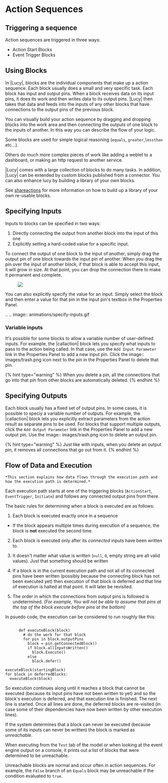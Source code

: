 


<a name='actionsequences'></a>

# Action Sequences

## Triggering a sequence
Action sequences are triggered in three ways:

* Action Start Blocks
* Event Trigger Blocks


## Using Blocks
In |Lucy|, blocks are the individual components that make up a action sequence.
Each block usually does a small and very specific task.
Each block has input and output pins.
When a block receives data on its input pins, it does its work and then writes data to its output pins. |Lucy| then takes that data and feeds into the inputs of any other blocks that have connections to the output pins of the previous block.

You can visually build your action sequence by dragging and dropping blocks into the work area and then connecting the outputs of one block to the inputs of another. In this way you can describe the flow of your logic.

Some blocks are used for simple logical reasoning (`equals`, `greater`,`lessthan` etc...).

Others do much more complex pieces of work like adding a weblet to a dashboard, or making an http request to another service.

|Lucy| comes with a large collection of blocks to do many tasks.
In addition, |Lucy| can be extended by custom blocks published from a connector. You can also enhance lucy by building a library of your own blocks.

See [shareactions](shareactions) for more information on how to build up a library of your own re-usable blocks.


## Specifying Inputs
Inputs to blocks can be specified in two ways:

1. Directly connecting the output from another block into the input of this one
2. Explicitly setting a hard-coded value for a specific input.

To connect the output of one block to the input of another, simply drag the output pin of one block towards the input pin of another. When you drag the pin over the input of another block, if that block is able to accept this input, it will grow in size. At that point, you can drop the connection there to make it permanent and complete.

<figure><img src=' animations/connect-blocks.gif'></figure>

You can also explicitly specify the value for an input.
Simply select the block and then enter a value for that pin in the input pin's textbox in the Properties Panel.

.. .. image:: animations/specify-inputs.gif

### Variable inputs
It's possible for some blocks to allow a variable number of user-defined inputs.
For example, the |callaction| block lets you specify what inputs to pass to the action being called. In that case, use the `Add Input Parameter` link in the Properties Panel to add a new input pin. Click the image:: images/trash.png icon next to the pin in the Properties Panel to delete that pin.

{% hint type="warning" %}
    When you delete a pin, all the connections that go into that pin from other blocks are automatically deleted. {% endhint %}

## Specifying Outputs
Each block usually has a fixed set of output pins.
In some cases, it is possible to speciy a variable number of outputs.
For example, the |callaction| block lets you explicitly extract parameters from the action result as separate pins to be used.
For blocks that support multiple outputs, click the `Add Output Parameter` link in the Properties Panel to add a new output pin.
Use the image:: images/trash.png icon to delete an output pin.

{% hint type="warning" %}
    Just like with inputs, when you delete an output pin, it removes all connections that go out from it. {% endhint %}


<a name='dataflow'></a>

## Flow of Data and Execution

    *This section explains how data flows through the execution path and how the execution path is determined.*

Each execution path starts at one of the triggering blocks (`ActionStart`, `EventTrigger`, `Initiate`) and follows any connected output pins from there.

The basic rules for determining when a block is executed are as follows:

1. Each block is executed exactly once in a sequence
  * If the block appears multiple times during execution of a sequence, the block is **not** executed the second time.

2. Each block is executed only after its *connected* inputs have been written to.
  1. It doesn't matter what value is written (`null`, `0`, empty string are all valid values). Just that something should be written
  2. If a block is in the current execution path and not all of its connected pins have been written (possibly because the connecting block has not been executed yet) then execution of that block is deferred and that line of execution is halted at that point.
  It will later be revisited.

3. The order in which the connections from output pins is followed is undetermined. *(For example, You will not be able to assume that pins at the top of the block execute before pins at the bottom)*

In psuedo code, the execution can be considered to run roughly like this:

```

      def executeBlock(block)
        # do the work for that block
        for pin in block.outputPins
          block = pin.getConnectedBlock()
          if block.allInputsWritten()
            block.Execute()
          else
            block.defer()

```

    executeBlock(startingBlock)
    for block in deferredBlocks:
      executeBlock(block)


So execution continues along until it reaches a block that cannot be executed (because its input pins have not been written to yet) and so the block's execution is deferred, and that execution line is finished. The next line is started.
Once all lines are done, the deferred blocks are re-visited (in case some of their dependencies have now been written by other execution lines).

If the system determines that a block can never be executed (because some of its inputs can never be written) the block is marked as *unreachable*.

When executing from the `Test` tab of the model or when looking at the event engine output on a console, it prints out a list of blocks that were determined to be unreachable.

Unreachable blocks are normal and occur often in action sequences. For example, the `False` branch of an `Equals` block may be unreachable if the condition evaluated to `true.`